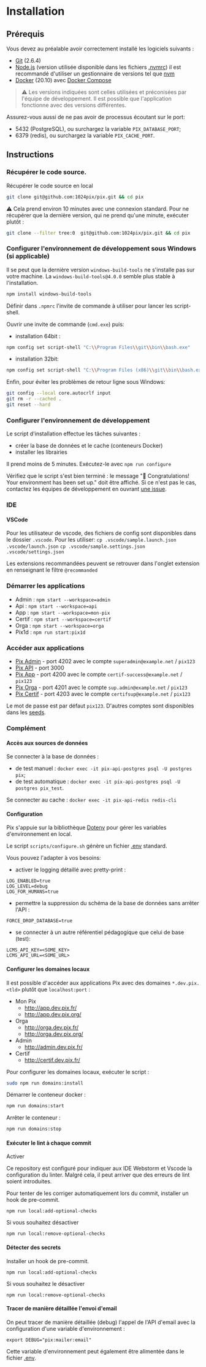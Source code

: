 # Installation

## Prérequis

Vous devez au préalable avoir correctement installé les logiciels suivants :

- [Git](https://git-scm.com/) (2.6.4)
- [Node.js](https://nodejs.org/) (version utilisée disponible dans les fichiers [.nvmrc](https://github.com/1024pix/pix/blob/dev/.nvmrc)) il est recommandé d'utiliser un gestionnaire de versions tel que [nvm](https://github.com/nvm-sh/nvm)
- [Docker](https://docs.docker.com/get-started/) (20.10) avec [Docker Compose](https://docs.docker.com/compose/install/)

> ⚠️ Les versions indiquées sont celles utilisées et préconisées par l'équipe de développement. Il est possible que
> l'application fonctionne avec des versions différentes.

Assurez-vous aussi de ne pas avoir de processus écoutant sur le port:

- 5432 (PostgreSQL), ou surchargez la variable `PIX_DATABASE_PORT`;
- 6379 (redis), ou surchargez la variable `PIX_CACHE_PORT`.

## Instructions

### Récupérer le code source.

Récupérer le code source en local

```bash
git clone git@github.com:1024pix/pix.git && cd pix
```

⚠️ Cela prend environ 10 minutes avec une connexion standard.
Pour ne récupérer que la dernière version, qui ne prend qu'une minute, exécuter plutôt :

```bash
git clone --filter tree:0  git@github.com:1024pix/pix.git && cd pix
```

### Configurer l'environnement de développement sous Windows (si applicable)

Il se peut que la dernière version `windows-build-tools` ne s'installe pas sur votre machine.
La `windows-build-tools@4.0.0` semble plus stable à l'installation.

```bash
npm install windows-build-tools
```

Définir dans `.npmrc` l'invite de commande à utiliser pour lancer les script-shell.

Ouvrir une invite de commande (`cmd.exe`) puis:

- installation 64bit :

```bash
npm config set script-shell "C:\\Program Files\\git\\bin\\bash.exe"
```

- installation 32bit:

```bash
npm config set script-shell "C:\\Program Files (x86)\\git\\bin\\bash.exe"
```

Enfin, pour éviter les problèmes de retour ligne sous Windows:

```bash
git config --local core.autocrlf input
git rm -r --cached .
git reset --hard
```

### Configurer l'environnement de développement

Le script d'installation effectue les tâches suivantes :

- créer la base de données et le cache (conteneurs Docker)
- installer les librairies

Il prend moins de 5 minutes.
Exécutez-le avec  `npm run configure`

Vérifiez que le script s'est bien terminé : le message "🎉 Congratulations! Your environment has been set up." doit être
affiché. Si ce n'est pas le cas, contactez les équipes de développement en
ouvrant [une issue](https://github.com/1024pix/pix/issues).

### IDE

#### VSCode

Pour les utilisateur de vscode, des fichiers de config sont disponibles dans le dossier `.vscode`.
Pour les utiliser:
`cp .vscode/sample.launch.json .vscode/launch.json`
`cp .vscode/sample.settings.json .vscode/settings.json`

Les extensions recommandées peuvent se retrouver dans l'onglet extension en renseignant le filtre `@recommanded`

### Démarrer les applications

- Admin : `npm start --workspace=admin`
- Api : `npm start --workspace=api`
- App : `npm start --workspace=mon-pix`
- Certif : `npm start --workspace=certif`
- Orga : `npm start --workspace=orga`
- Pix1d : `npm run start:pix1d`

### Accéder aux applications

- [Pix Admin](http://localhost:4202) - port 4202 avec le compte `superadmin@example.net` / `pix123`
- [Pix API](http://localhost:3000/api) - port 3000
- [Pix App](http://localhost:4200) - port 4200 avec le compte `certif-success@example.net` / `pix123`
- [Pix Orga](http://localhost:4201) - port 4201 avec le compte `sup.admin@example.net` / `pix123`
- [Pix Certif](http://localhost:4203) - port 4203 avec le compte `certifsup@example.net` / `pix123`

Le mot de passe est par défaut `pix123`.
D'autres comptes sont disponibles dans les [seeds](api/db/seeds/data).

### Complément

#### Accès aux sources de données

Se connecter à la base de données :

- de test manuel : `docker exec -it pix-api-postgres psql -U postgres pix`;
- de test automatique : `docker exec -it pix-api-postgres psql -U postgres pix_test`.

Se connecter au cache :  `docker exec -it pix-api-redis redis-cli`

#### Configuration

Pix s'appuie sur la bibliothèque [Dotenv](https://github.com/motdotla/dotenv) pour gérer les variables d'environnement
en local.

Le script `scripts/configure.sh` génère un fichier [.env](api/.env) standard.

Vous pouvez l'adapter à vos besoins:

- activer le logging détaillé avec pretty-print :

```dotenv
LOG_ENABLED=true
LOG_LEVEL=debug
LOG_FOR_HUMANS=true
```

- permettre la suppression du schéma de la base de données sans arrêter l'API :

```dotenv
FORCE_DROP_DATABASE=true
```

- se connecter à un autre référentiel pédagogique que celui de base (test):

```dotenv
LCMS_API_KEY=<SOME_KEY>
LCMS_API_URL=<SOME_URL>
```

#### Configurer les domaines locaux

Il est possible d'accéder aux applications Pix avec des domaines `*.dev.pix.<tld>`
plutôt que `localhost:port` :

- Mon Pix
  - http://app.dev.pix.fr/
  - http://app.dev.pix.org/
- Orga
  - http://orga.dev.pix.fr/
  - http://orga.dev.pix.org/
- Admin
  - http://admin.dev.pix.fr/
- Certif
  - http://certif.dev.pix.fr/

Pour configurer les domaines locaux, exécuter le script :

```bash
sudo npm run domains:install
```

Démarrer le conteneur docker :

```bash
npm run domains:start
```

Arrêter le conteneur :

```bash
npm run domains:stop
```

#### Exécuter le lint à chaque commit

Activer

Ce repository est configuré pour indiquer aux IDE Webstorm et Vscode la configuration du linter.
Malgré cela, il peut arriver que des erreurs de lint soient introduites.

Pour tenter de les corriger automatiquement lors du commit, installer un hook de pre-commit.

```
npm run local:add-optional-checks
```

Si vous souhaitez désactiver

```
npm run local:remove-optional-checks
```

#### Détecter des secrets

Installer un hook de pre-commit.

```
npm run local:add-optional-checks
```

Si vous souhaitez le désactiver

```
npm run local:remove-optional-checks
```

#### Tracer de manière détaillée l'envoi d'email

On peut tracer de manière détaillée (debug) l'appel de l'API d'email avec la
configuration d'une variable d'environnement :

```shell
export DEBUG="pix:mailer:email"
```

Cette variable d'environnement peut également être alimentée dans le fichier [.env](api/.env).


